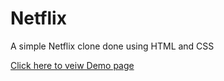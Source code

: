 # Netflix
A simple Netflix clone done using HTML and CSS

[Click here to veiw Demo page](https://srujana-vandanapu.github.io/Netflix/)
